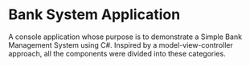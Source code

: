 # Bank System Application
 A console application whose purpose is to demonstrate a Simple Bank Management System using C#. Inspired by a model-view-controller approach, all the components were divided into these categories.
